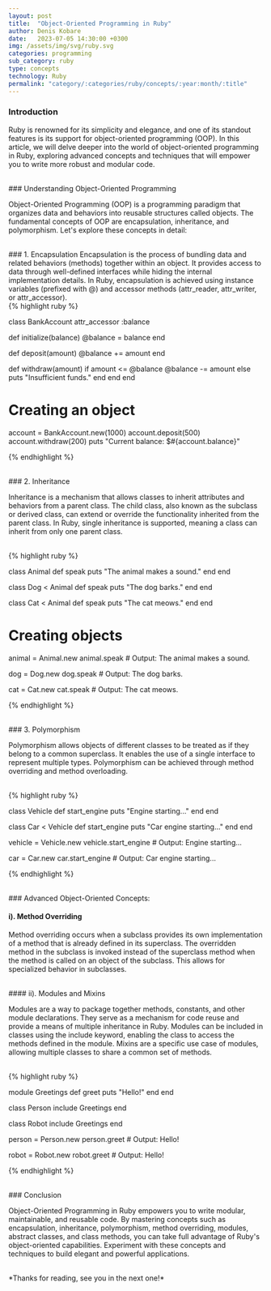 ```yaml
---
layout: post
title:  "Object-Oriented Programming in Ruby"
author: Denis Kobare
date:   2023-07-05 14:30:00 +0300
img: /assets/img/svg/ruby.svg
categories: programming
sub_category: ruby
type: concepts
technology: Ruby
permalink: "category/:categories/ruby/concepts/:year:month/:title"
---
```



### Introduction

Ruby is renowned for its simplicity and elegance, and one of its standout features 
is its support for object-oriented programming (OOP). In this article, we will 
delve deeper into the world of object-oriented programming in Ruby, exploring 
advanced concepts and techniques that will empower you to write more robust and modular code.



<br>
### Understanding Object-Oriented Programming

Object-Oriented Programming (OOP) is a programming paradigm that organizes data 
and behaviors into reusable structures called objects. The fundamental concepts 
of OOP are encapsulation, inheritance, and polymorphism. Let's explore these 
concepts in detail:


<br>
### 1. Encapsulation
Encapsulation is the process of bundling data and related behaviors (methods) 
together within an object. It provides access to data through well-defined 
interfaces while hiding the internal implementation details. In Ruby, 
encapsulation is achieved using instance variables (prefixed with @) and 
accessor methods (attr_reader, attr_writer, or attr_accessor).


<br>
{% highlight ruby %}

class BankAccount
  attr_accessor :balance
  
  def initialize(balance)
    @balance = balance
  end
  
  def deposit(amount)
    @balance += amount
  end
  
  def withdraw(amount)
    if amount <= @balance
      @balance -= amount
    else
      puts "Insufficient funds."
    end
  end
end

# Creating an object
account = BankAccount.new(1000)
account.deposit(500)
account.withdraw(200)
puts "Current balance: $#{account.balance}"

{% endhighlight %}



<br>
### 2. Inheritance

Inheritance is a mechanism that allows classes to inherit attributes and behaviors 
from a parent class. The child class, also known as the subclass or derived class, 
can extend or override the functionality inherited from the parent class. 
In Ruby, single inheritance is supported, meaning a class can inherit from only 
one parent class.


<br>
{% highlight ruby %}

class Animal
  def speak
    puts "The animal makes a sound."
  end
end

class Dog < Animal
  def speak
    puts "The dog barks."
  end
end

class Cat < Animal
  def speak
    puts "The cat meows."
  end
end

# Creating objects
animal = Animal.new
animal.speak   # Output: The animal makes a sound.

dog = Dog.new
dog.speak      # Output: The dog barks.

cat = Cat.new
cat.speak      # Output: The cat meows.

{% endhighlight %}




<br>
### 3. Polymorphism

Polymorphism allows objects of different classes to be treated as if they belong 
to a common superclass. It enables the use of a single interface to represent 
multiple types. Polymorphism can be achieved through method overriding and 
method overloading.


<br>
{% highlight ruby %}

class Vehicle
  def start_engine
    puts "Engine starting..."
  end
end

class Car < Vehicle
  def start_engine
    puts "Car engine starting..."
  end
end

vehicle = Vehicle.new
vehicle.start_engine   # Output: Engine starting...

car = Car.new
car.start_engine       # Output: Car engine starting...

{% endhighlight %}



<br>
### Advanced Object-Oriented Concepts:


#### i). Method Overriding

Method overriding occurs when a subclass provides its own implementation of 
a method that is already defined in its superclass. The overridden method in 
the subclass is invoked instead of the superclass method when the method is 
called on an object of the subclass. This allows for specialized behavior in 
subclasses.

<br>
#### ii). Modules and Mixins

Modules are a way to package together methods, constants, and other module 
declarations. They serve as a mechanism for code reuse and provide a means 
of multiple inheritance in Ruby. Modules can be included in classes using 
the include keyword, enabling the class to access the methods defined in the 
module. Mixins are a specific use case of modules, allowing multiple classes 
to share a common set of methods.
    
    
<br>
{% highlight ruby %}

module Greetings
  def greet
    puts "Hello!"
  end
end

class Person
  include Greetings
end

class Robot
  include Greetings
end

person = Person.new
person.greet    # Output: Hello!

robot = Robot.new
robot.greet     # Output: Hello!

{% endhighlight %}




<br>
### Conclusion

Object-Oriented Programming in Ruby empowers you to write modular, maintainable, 
and reusable code. By mastering concepts such as encapsulation, inheritance, 
polymorphism, method overriding, modules, abstract classes, and class methods, 
you can take full advantage of Ruby's object-oriented capabilities. Experiment 
with these concepts and techniques to build elegant and powerful applications.


<br>
*Thanks for reading, see you in the next one!*
